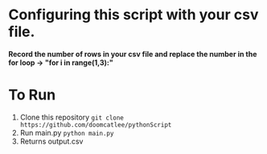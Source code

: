 
# Configuring this script with your csv file.

**Record the number of rows in your csv file and replace the number in the for loop -> "for i in range(1,3):"**


# To Run

1. Clone this repository ``` git clone https://github.com/doomcatlee/pythonScript ```
2. Run main.py  ``` python main.py ```
3. Returns output.csv
